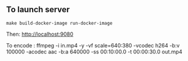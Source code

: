 ## To launch server
```
make build-docker-image run-docker-image
```
Then: [http://localhost:9080](http://localhost:9080)

To encode : ffmpeg -i  in.mp4 -y -vf scale=640:380  -vcodec h264 -b:v 100000 -acodec aac -b:a 640000 -ss 00:10:00.0 -t 00:00:30.0 out.mp4